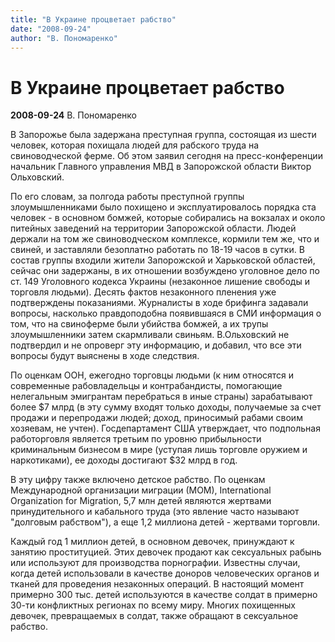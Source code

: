 ```yaml
---
title: "В Украине процветает рабство"
date: "2008-09-24"
author: "В. Пономаренко"
---
```


# В Украине процветает рабство

**2008-09-24** В. Пономаренко

В Запорожье была задержана преступная группа, состоящая из шести человек, которая похищала людей для рабского труда на свиноводческой ферме. Об этом заявил сегодня на пресс-конференции начальник Главного управления МВД в Запорожской области Виктор Ольховский.

По его словам, за полгода работы преступной группы злоумышленниками было похищено и эксплуатировалось порядка ста человек - в основном бомжей, которые собирались на вокзалах и около питейных заведений на территории Запорожской области. Людей держали на том же свиноводческом комплексе, кормили тем же, что и свиней, и заставляли безоплатно работать по 18-19 часов в сутки. В состав группы входили жители Запорожской и Харьковской областей, сейчас они задержаны, в их отношении возбуждено уголовное дело по ст. 149 Уголовного кодекса Украины (незаконное лишение свободы и торговля людьми). Десять фактов незаконного пленения уже подтверждены показаниями. Журналисты в ходе брифинга задавали вопросы, насколько правдоподобна появившаяся в СМИ информация о том, что на свиноферме были убийства бомжей, а их трупы злоумышленники затем скармливали свиньям. В.Ольховский не подтвердил и не опроверг эту информацию, и добавил, что все эти вопросы будут выяснены в ходе следствия.

По оценкам ООН, ежегодно торговцы людьми (к ним относятся и современные рабовладельцы и контрабандисты, помогающие нелегальным эмигрантам перебраться в иные страны) зарабатывают более $7 млрд (в эту сумму входят только доходы, получаемые за счет продажи и перепродажи людей; доход, приносимый рабами своим хозяевам, не учтен). Госдепартамент США утверждает, что подпольная работорговля является третьим по уровню прибыльности криминальным бизнесом в мире (уступая лишь торговле оружием и наркотиками), ее доходы достигают $32 млрд в год.

В эту цифру также включено детское рабство. По оценкам Международной организации миграции (МОМ), International Organization for Migration, 5,7 млн детей являются жертвами принудительного и кабального труда (это явление часто называют "долговым рабством"), а еще 1,2 миллиона детей - жертвами торговли.

Каждый год 1 миллион детей, в основном девочек, принуждают к занятию проституцией. Этих девочек продают как сексуальных рабынь или используют для производства порнографии. Известны случаи, когда детей использовали в качестве доноров человеческих органов и тканей для проведения незаконных операций. В настоящий момент примерно 300 тыс. детей используются в качестве солдат в примерно 30-ти конфликтных регионах по всему миру. Многих похищенных девочек, превращаемых в солдат, также обращают в сексуальное рабство.